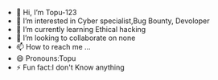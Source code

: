 - 👋 Hi, I’m Topu-123
- 👀 I’m interested in Cyber specialist,Bug Bounty, Devoloper
- 🌱 I’m currently learning Ethical hacking
- 💞️ I’m looking to collaborate on none
- 📫 How to reach me ...
- 😄 Pronouns:Topu
- ⚡ Fun fact:I don't Know anything

<!---
Topu-123/Topu-123 is a ✨ special ✨ repository because its `README.md` (this file) appears on your GitHub profile.
You can click the Preview link to take a look at your changes.
--->
